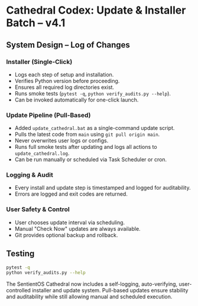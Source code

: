 # Cathedral Codex: Update & Installer Batch – v4.1

## System Design – Log of Changes
### Installer (Single-Click)
- Logs each step of setup and installation.
- Verifies Python version before proceeding.
- Ensures all required log directories exist.
- Runs smoke tests (`pytest -q`, `python verify_audits.py --help`).
- Can be invoked automatically for one-click launch.

### Update Pipeline (Pull-Based)
- Added `update_cathedral.bat` as a single-command update script.
- Pulls the latest code from `main` using `git pull origin main`.
- Never overwrites user logs or configs.
- Runs full smoke tests after updating and logs all actions to `update_cathedral.log`.
- Can be run manually or scheduled via Task Scheduler or cron.

### Logging & Audit
- Every install and update step is timestamped and logged for auditability.
- Errors are logged and exit codes are returned.

### User Safety & Control
- User chooses update interval via scheduling.
- Manual "Check Now" updates are always available.
- Git provides optional backup and rollback.

## Testing
```bash
pytest -q
python verify_audits.py --help
```

The SentientOS Cathedral now includes a self-logging, auto-verifying, user-controlled installer and update system. Pull-based updates ensure stability and auditability while still allowing manual and scheduled execution.
